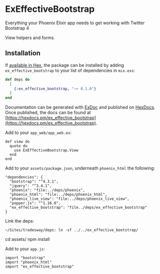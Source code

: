 # ExEffectiveBootstrap

Everything your Phoenix Elixir app needs to get working with Twitter Bootstrap 4

View helpers and forms.

## Installation

If [available in Hex](https://hex.pm/docs/publish), the package can be installed
by adding `ex_effective_bootstrap` to your list of dependencies in `mix.exs`:

```elixir
def deps do
  [
    {:ex_effective_bootstrap, "~> 0.1.0"}
  ]
end
```

Documentation can be generated with [ExDoc](https://github.com/elixir-lang/ex_doc)
and published on [HexDocs](https://hexdocs.pm). Once published, the docs can
be found at [https://hexdocs.pm/ex_effective_bootstrap](https://hexdocs.pm/ex_effective_bootstrap).

Add to your `app_web/app_web.ex`:

```
def view do
  quote do
    use ExEffectiveBootstrap.View
  end
end
```

Add to your `assets/package.json`, underneath `phoenix_html` the following:

```
"dependencies": {
  "bootstrap": "^4.3.1",
  "jquery": "^3.4.1",
  "phoenix": "file:../deps/phoenix",
  "phoenix_html": "file:../deps/phoenix_html",
  "phoenix_live_view": "file:../deps/phoenix_live_view",
  "popper.js": "^1.16.0",
  "ex_effective_bootstrap": "file../deps/ex_effective_bootstrap"
}
```

Link the deps:

```
~/Sites/tradesway/deps: ln -sf ../../ex_effective_bootstrap/
```

cd assets/
npm install

Add to your `app.js`:

```
import "bootstrap"
import "phoenix_html"
import "ex_effective_bootstrap"
```
